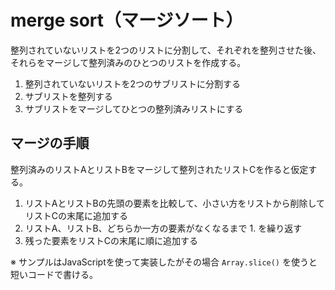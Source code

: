# merge sort（マージソート）

整列されていないリストを2つのリストに分割して、それぞれを整列させた後、それらをマージして整列済みのひとつのリストを作成する。

1. 整列されていないリストを2つのサブリストに分割する
1. サブリストを整列する
1. サブリストをマージしてひとつの整列済みリストにする

## マージの手順

整列済みのリストAとリストBをマージして整列されたリストCを作ると仮定する。

1. リストAとリストBの先頭の要素を比較して、小さい方をリストから削除してリストCの末尾に追加する
1. リストA、リストB、どちらか一方の要素がなくなるまで 1. を繰り返す
1. 残った要素をリストCの末尾に順に追加する

※ サンプルはJavaScriptを使って実装したがその場合 `Array.slice()` を使うと短いコードで書ける。

